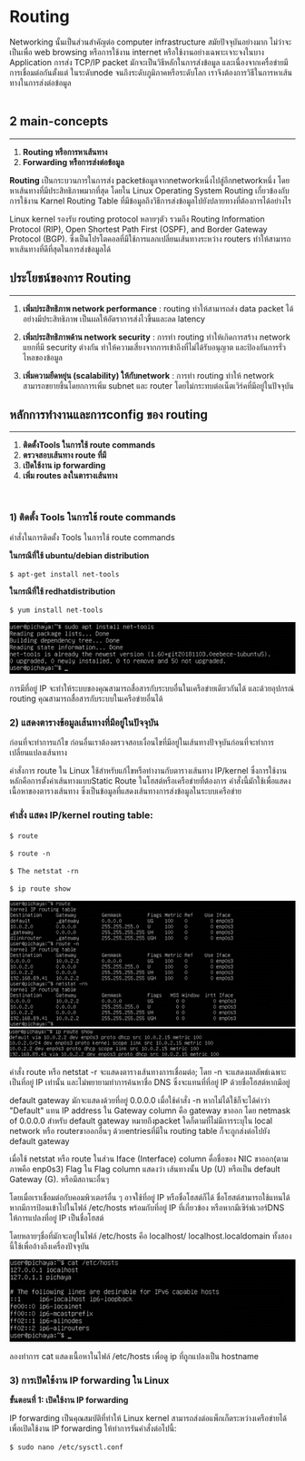 # Routing
Networking นั้นเป็นส่วนสำคัญต่อ computer infrastructure สมัยปัจจุบันอย่างมาก ไม่ว่าจะเป็นเพื่อ web browsing หรือการใช้งาน internet หรือใช้งานอย่างเฉพาะเจาะจงในบาง Application  การส่ง TCP/IP packet มักจะเป็นวิธีหลักในการส่งข้อมูล และเนื่องจากเครื่อข่ายมีการเชื่อมต่อกันตั้งแต่ ในระดับnode จนถึงระดับภูมิภาคหรือระดับโลก เราจึงต้องการวิธีในการหาเส้นทางในการส่งต่อข้อมูล
<br>
<br>
## **2 main-concepts**

___

1) **Routing หรือการหาเส้นทาง**
2) **Forwarding หรือการส่งต่อข้อมูล**

**Routing** เป็นกระบวนการในการส่ง packetข้อมูลจากnetworkหนึ่งไปสู่อีกnetworkหนึ่ง โดยหาเส้นทางที่มีประสิทธิภาพมากที่สุด โดยใน Linux Operating System Routing เกี่ยวข้องกับการใช้งาน Karnel Routing Table ที่มีข้อมูลถึงวิธีการส่งข้อมูลไปยังปลายทางที่ต้องการได้อย่างไร

Linux kernel รองรับ routing protocol หลายๆตัว รวมถึง  Routing Information Protocol (RIP), Open Shortest Path First (OSPF), and Border Gateway Protocol (BGP). ซึ่งเป็นโปรโตคอลที่มีใช้การแลกเปลี่ยนเส้นทางระหว่าง routers ทำให้สามารถหาเส้นทางที่ดีที่สุดในการส่งข้อมูลได้

## **ประโยชน์ของการ Routing**
---
1) **เพิ่มประสิทธิภาพ network performance** : routing ทำให้สามารถส่ง data packet ได้อย่างมีประสิทธิภาพ เป็นผลให้อัตราการส่งไวขึ้นและลด latency

2) **เพิ่มประสิทธิภาพด้าน network security** : การทำ routing ทำให้เกิดการสร้าง network แยกที่มี security ต่างกัน ทำให้ความเสี่ยงจากการเข้าถึงที่ไม่ได้รับอนุญาต และป้องกันการรั่วไหลของข้อมูล

3) **เพิ่มความยืดหยุ่น (scalability) ให้กับnetwork** : การทำ routing ทำให้ network สามารถขยายขึ้นโดยกการเพิ่ม subnet และ router โดยไม่กระทบต่อเน็ตเวิร์คที่มีอยู่ในปัจจุบัน

## หลักการทำงานและการconfig ของ routing
---
1) **ติดตั้งTools ในการใช้ route commands**
2) **ตรวจสอบเส้นทาง route ที่มี**
3) **เปิดใช้งาน ip forwarding**
4) **เพิ่ม routes ลงในตารางเส้นทาง**

<br>

### **1) ติดตั้ง Tools ในการใช้ route commands**

คำสั่งในการติดตั้ง Tools ในการใช้ route commands

**ในกรณีที่ใช้ ubuntu/debian distribution**

`$ apt-get install net-tools`

**ในกรณีที่ใช้ redhatdistribution**

`$ yum install net-tools`

![alt text](../image/routing1.png)

การมีที่อยู่ IP จะทำให้ระบบของคุณสามารถสื่อสารกับระบบอื่นในเครือข่ายเดียวกันได้ และด้วยอุปกรณ์ routing คุณสามารถสื่อสารกับระบบในเครือข่ายอื่นได้


### **2) แสดงตารางข้อมูลเส้นทางที่มีอยู่ในปัจจุบัน**

ก่อนที่จะทำการแก้ไข ก่อนอื่นเราต้องตรวจสอบเงื่อนไขที่มีอยู่ในเส้นทางปัจจุบันก่อนที่จะทำการเปลี่ยนแปลงเส้นทาง

คำสั่งการ route ใน Linux ใช้สำหรับแก้ไขหรือทำงานกับตารางเส้นทาง IP/kernel ซึ่งการใช้งานหลักคือการตั้งค่าเส้นทางแบบStatic Route ในโฮสต์หรือเครือข่ายที่ต้องการ คำสั่งนี้มักใช้เพื่อแสดงเนื้อหาของตารางเส้นทาง ซึ่งเป็นข้อมูลที่แสดงเส้นทางการส่งข้อมูลในระบบเครือข่าย

### **คำสั่ง แสดง IP/kernel routing table:**
`$ route`

`$ route -n`

`$ The netstat -rn `

`$ ip route show`

![alt text](../image/routing2.png)
![alt text](../image/routing3.png)

คำสั่ง route หรือ netstat -r จะแสดงตารางเส้นทางการเชื่อมต่อ;
โดย -n จะแสดงผลลัพธ์เฉพาะเป็นที่อยู่ IP เท่านั้น และไม่พยายามทำการค้นหาชื่อ DNS ซึ่งจะแทนที่ที่อยู่ IP ด้วยชื่อโฮสต์หากมีอยู่

default gateway มักจะแสดงด้วยที่อยู่ 0.0.0.0 เมื่อใช้คำสั่ง -n หากไม่ได้ใช้ก็จะได้คำว่า "Default" แทน 
IP address ใน Gateway column คือ gateway ขาออก โดย netmask of 0.0.0.0 สำหรับ default gateway หมายถึงpacket ใดก็ตามที่ไม่มีการระบุใน local network หรือ routerขาออกอื่นๆ ด้วยentriesที่มีใน routing table ก็จะถูกส่งต่อไปยัง default gateway

เมื่อใช้ netstat หรือ route ในส่วน Iface (Interface) column คื่อชื่อของ NIC ขาออก(ตามภาพคือ enp0s3) 
Flag ใน Flag column แสดงว่า เส้นทางนั้น Up (U) หรือเป็น default Gateway (G).  หรือมีสถานะอื่นๆ

โดยเมื่อเราเชื่อมต่อกับคอมพิวเตอร์อื่น ๆ อาจใช้ที่อยู่ IP หรือชื่อโฮสต์ก็ได้ 
ชื่อโฮสต์สามารถใช้แทนได้หากมีการป้อนเข้าไปในไฟล์ /etc/hosts พร้อมกับที่อยู่ IP ที่เกี่ยวข้อง หรือหากมีเซิร์ฟเวอร์DNS ให้การแปลงที่อยู่ IP เป็นชื่อโฮสต์ 

โดยหลายๆชื่อที่มักจะอยู่ในไฟล์ /etc/hosts คือ localhost/ localhost.localdomain  ทั้งสองนี้ใช้เพื่ออ้างถึงเครื่องปัจจุบัน

![alt text](../image/routing4.png)

ลองทำการ cat แสดงเนื้อหาในไฟล์  /etc/hosts เพื่อดู ip ที่ถูกแปลงเป็น hostname

### **3) การเปิดใช้งาน IP forwarding ใน Linux**

**ขั้นตอนที่ 1: เปิดใช้งาน IP forwarding**

IP forwarding เป็นคุณสมบัติที่ทำให้ Linux kernel สามารถส่งต่อแพ็กเก็ตระหว่างเครือข่ายได้ เพื่อเปิดใช้งาน IP forwarding ให้ทำการรันคำสั่งต่อไปนี้:

`$ sudo nano /etc/sysctl.conf`